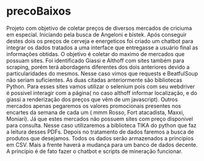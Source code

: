 # precoBaixos
Projeto com objetivo de coletar preços de diversos mercados de criciuma em especial. Iniciando pela busca de Angeloni e bistek. 
Após conseguir destes dois os preços de cerveja e energeticos foi criado um chatbot para integrar os dados tratados a uma interface
que entregasse a usuário final as informações obtidas. O objetivo é coletar do maximo de mercados que possuam sites. Foi identificado
Giassi e Althoff com sites também para scraping, porém terá abordagens diferentes dos dois anteriores devido a particularidades do mesmos.
Nesse caso vimos que requests e BeatfulSoup não seriam suficientes. As duas citadas anteriormente são bibliotecas Python.
Para esses sites vamos utilizar o selenium pois com seu webdriver é possivel interagir com a página( no caso althoff informar localização,
e do giassi a renderização dos preços que vêm de um javascript).
Outros mercados apenas pegaremos os valores promocionais presentes nos encartes da semana de cada um ( mmm Rosso, Fort atacadista, Maxxi, Moniari).
Já que estes mercados não possuem sites com preço disponivel para consulta. Nesse caso utilizaremos a biblioteca TIKA do python que faz a leitura desses PDFs.
Depois no tratamento de dados faremos a busca de produtos que desejamos.
Todos os dados serão armazenados a principios em CSV. Mais a frente  haverá a mudança para um banco de dados decente. A principio é de fato fazer o chatbot e 
scripts de mineração funcionar.
